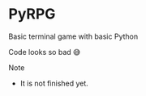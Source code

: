 # PyRPG
Basic terminal game with basic Python

Code looks so bad 😅

> [!NOTE]
> - It is not finished yet.
